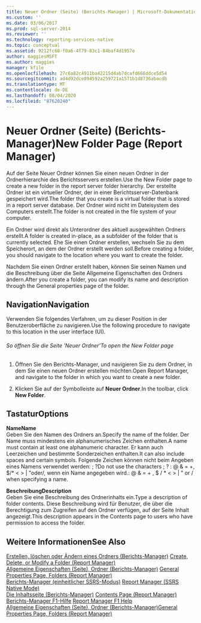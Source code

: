 ```yaml
---
title: Neuer Ordner (Seite) (Berichts-Manager) | Microsoft-Dokumentation
ms.custom: ''
ms.date: 03/06/2017
ms.prod: sql-server-2014
ms.reviewer: ''
ms.technology: reporting-services-native
ms.topic: conceptual
ms.assetid: 9212fc68-f0a6-4f79-83c1-84baf4d1957e
author: maggiesMSFT
ms.author: maggies
manager: kfile
ms.openlocfilehash: 27c6a82c4911ba42215d4ab7dcafd666ddce5d54
ms.sourcegitcommit: ad4d92dce894592a259721a1571b1d8736abacdb
ms.translationtype: MT
ms.contentlocale: de-DE
ms.lasthandoff: 08/04/2020
ms.locfileid: "87620240"
---
```

# <a name="new-folder-page-report-manager"></a><span data-ttu-id="d7c91-102">Neuer Ordner (Seite) (Berichts-Manager)</span><span class="sxs-lookup"><span data-stu-id="d7c91-102">New Folder Page (Report Manager)</span></span>
  <span data-ttu-id="d7c91-103">Auf der Seite Neuer Ordner können Sie einen neuen Ordner in der Ordnerhierarchie des Berichtsservers erstellen.</span><span class="sxs-lookup"><span data-stu-id="d7c91-103">Use the New Folder page to create a new folder in the report server folder hierarchy.</span></span> <span data-ttu-id="d7c91-104">Der erstellte Ordner ist ein virtueller Ordner, der in einer Berichtsserver-Datenbank gespeichert wird.</span><span class="sxs-lookup"><span data-stu-id="d7c91-104">The folder that you create is a virtual folder that is stored in a report server database.</span></span> <span data-ttu-id="d7c91-105">Der Ordner wird nicht im Dateisystem des Computers erstellt.</span><span class="sxs-lookup"><span data-stu-id="d7c91-105">The folder is not created in the file system of your computer.</span></span>  
  
 <span data-ttu-id="d7c91-106">Ein Ordner wird direkt als Unterordner des aktuell ausgewählten Ordners erstellt.</span><span class="sxs-lookup"><span data-stu-id="d7c91-106">A folder is created in-place, as a subfolder of the folder that is currently selected.</span></span> <span data-ttu-id="d7c91-107">Ehe Sie einen Ordner erstellen, wechseln Sie zu dem Speicherort, an dem der Ordner erstellt werden soll.</span><span class="sxs-lookup"><span data-stu-id="d7c91-107">Before creating a folder, you should navigate to the location where you want to create the folder.</span></span>  
  
 <span data-ttu-id="d7c91-108">Nachdem Sie einen Ordner erstellt haben, können Sie seinen Namen und die Beschreibung über die Seite Allgemeine Eigenschaften des Ordners ändern.</span><span class="sxs-lookup"><span data-stu-id="d7c91-108">After you create a folder, you can modify its name and description through the General properties page of the folder.</span></span>  
  
## <a name="navigation"></a><span data-ttu-id="d7c91-109">Navigation</span><span class="sxs-lookup"><span data-stu-id="d7c91-109">Navigation</span></span>  
 <span data-ttu-id="d7c91-110">Verwenden Sie folgendes Verfahren, um zu dieser Position in der Benutzeroberfläche zu navigieren.</span><span class="sxs-lookup"><span data-stu-id="d7c91-110">Use the following procedure to navigate to this location in the user interface (UI).</span></span>  
  
###### <a name="to-open-the-new-folder-page"></a><span data-ttu-id="d7c91-111">So öffnen Sie die Seite 'Neuer Ordner'</span><span class="sxs-lookup"><span data-stu-id="d7c91-111">To open the New Folder page</span></span>  
  
1.  <span data-ttu-id="d7c91-112">Öffnen Sie den Berichts-Manager, und navigieren Sie zu dem Ordner, in dem Sie einen neuen Ordner erstellen möchten.</span><span class="sxs-lookup"><span data-stu-id="d7c91-112">Open Report Manager, and navigate to the folder in which you want to create a new folder.</span></span>  
  
2.  <span data-ttu-id="d7c91-113">Klicken Sie auf der Symbolleiste auf **Neuer Ordner**.</span><span class="sxs-lookup"><span data-stu-id="d7c91-113">In the toolbar, click **New Folder**.</span></span>  
  
## <a name="options"></a><span data-ttu-id="d7c91-114">Tastatur</span><span class="sxs-lookup"><span data-stu-id="d7c91-114">Options</span></span>  
 <span data-ttu-id="d7c91-115">**Name**</span><span class="sxs-lookup"><span data-stu-id="d7c91-115">**Name**</span></span>  
 <span data-ttu-id="d7c91-116">Geben Sie den Namen des Ordners an.</span><span class="sxs-lookup"><span data-stu-id="d7c91-116">Specify the name of the folder.</span></span> <span data-ttu-id="d7c91-117">Der Name muss mindestens ein alphanumerisches Zeichen enthalten.</span><span class="sxs-lookup"><span data-stu-id="d7c91-117">A name must contain at least one alphanumeric character.</span></span> <span data-ttu-id="d7c91-118">Er kann auch Leerzeichen und bestimmte Sonderzeichen enthalten.</span><span class="sxs-lookup"><span data-stu-id="d7c91-118">It can also include spaces and certain symbols.</span></span> <span data-ttu-id="d7c91-119">Folgende Zeichen können nicht beim Angeben eines Namens verwendet werden: ; ?</span><span class="sxs-lookup"><span data-stu-id="d7c91-119">Do not use the characters ; ?</span></span> <span data-ttu-id="d7c91-120">: \@ & = +, $/\* \< > | "oder/, wenn ein Name angegeben wird.</span><span class="sxs-lookup"><span data-stu-id="d7c91-120">: \@ & = + , $ / \* \< > | " or / when specifying a name.</span></span>  
  
 <span data-ttu-id="d7c91-121">**Beschreibung**</span><span class="sxs-lookup"><span data-stu-id="d7c91-121">**Description**</span></span>  
 <span data-ttu-id="d7c91-122">Geben Sie eine Beschreibung des Ordnerinhalts ein.</span><span class="sxs-lookup"><span data-stu-id="d7c91-122">Type a description of folder contents.</span></span> <span data-ttu-id="d7c91-123">Diese Beschreibung wird für Benutzer, die über die Berechtigung zum Zugreifen auf den Ordner verfügen, auf der Seite Inhalt angezeigt.</span><span class="sxs-lookup"><span data-stu-id="d7c91-123">This description appears in the Contents page to users who have permission to access the folder.</span></span>  
  
## <a name="see-also"></a><span data-ttu-id="d7c91-124">Weitere Informationen</span><span class="sxs-lookup"><span data-stu-id="d7c91-124">See Also</span></span>  
 <span data-ttu-id="d7c91-125">[Erstellen, löschen oder Ändern eines Ordners &#40;Berichts-Manager&#41;](report-server/create-delete-or-modify-a-folder-report-manager.md) </span><span class="sxs-lookup"><span data-stu-id="d7c91-125">[Create, Delete, or Modify a Folder &#40;Report Manager&#41;](report-server/create-delete-or-modify-a-folder-report-manager.md) </span></span>  
 <span data-ttu-id="d7c91-126">[Allgemeine Eigenschaften (Seite), Ordner &#40;Berichts-Manager&#41;](../../2014/reporting-services/general-properties-page-folders-report-manager.md) </span><span class="sxs-lookup"><span data-stu-id="d7c91-126">[General Properties Page, Folders &#40;Report Manager&#41;](../../2014/reporting-services/general-properties-page-folders-report-manager.md) </span></span>  
 <span data-ttu-id="d7c91-127">[Berichts-Manager &#40;einheitlicher SSRS-Modus&#41;](../../2014/reporting-services/report-manager-ssrs-native-mode.md) </span><span class="sxs-lookup"><span data-stu-id="d7c91-127">[Report Manager  &#40;SSRS Native Mode&#41;](../../2014/reporting-services/report-manager-ssrs-native-mode.md) </span></span>  
 <span data-ttu-id="d7c91-128">[Die Inhaltsseite &#40;Berichts-Manager&#41;](../../2014/reporting-services/contents-page-report-manager.md) </span><span class="sxs-lookup"><span data-stu-id="d7c91-128">[Contents Page &#40;Report Manager&#41;](../../2014/reporting-services/contents-page-report-manager.md) </span></span>  
 <span data-ttu-id="d7c91-129">[Berichts-Manager F1-Hilfe](../../2014/reporting-services/report-manager-f1-help.md) </span><span class="sxs-lookup"><span data-stu-id="d7c91-129">[Report Manager F1 Help](../../2014/reporting-services/report-manager-f1-help.md) </span></span>  
 [<span data-ttu-id="d7c91-130">Allgemeine Eigenschaften (Seite), Ordner &#40;Berichts-Manager&#41;</span><span class="sxs-lookup"><span data-stu-id="d7c91-130">General Properties Page, Folders &#40;Report Manager&#41;</span></span>](../../2014/reporting-services/general-properties-page-folders-report-manager.md)  
  
  
